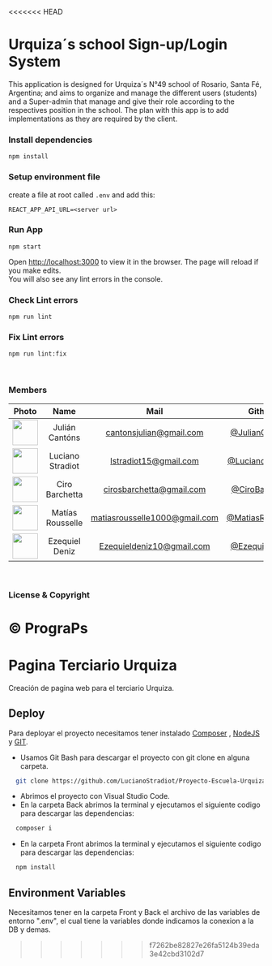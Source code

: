 <<<<<<< HEAD
# Urquiza´s school Sign-up/Login System

This application is designed for Urquiza´s N°49 school of Rosario, Santa Fé, Argentina; and aims to organize and manage the different users (students) and a Super-admin that manage and give their role according to the respectives position in the school. The plan with this app is to add implementations as they are required by the client.

### Install dependencies

    npm install

### Setup environment file

create a file at root called `.env` and add this:

    REACT_APP_API_URL=<server url>

### Run App

    npm start

Open [http://localhost:3000](http://localhost:3000) to view it in the browser.
The page will reload if you make edits.\
You will also see any lint errors in the console.

### Check Lint errors

    npm run lint

### Fix Lint errors

    npm run lint:fix

<br>

### Members

|                                                   Photo                                                    |       Name       |             Mail              |                         Github                         |
| :--------------------------------------------------------------------------------------------------------: | :--------------: | :---------------------------: | :----------------------------------------------------: |
| <img src="https://avatars.githubusercontent.com/u/81594755?v=4" height="50" width="50" border-radius="50"> |  Julián Cantóns  |    cantonsjulian@gmail.com    |   [@JulianCantons](https://github.com/JulianCantons)   |
|          <img src="https://avatars.githubusercontent.com/u/99558033?v=4" height="50" width="50">           | Luciano Stradiot |     lstradiot15@gmail.com     | [@LucianoStradiot](https://github.com/LucianoStradiot) |
|          <img src="https://avatars.githubusercontent.com/u/147732038?v=4" height="50" width="50">          |  Ciro Barchetta  |   cirosbarchetta@gmail.com    |      [@CiroBarchetta](https://github.com/Cirox98)      |
|          <img src="https://avatars.githubusercontent.com/u/144960523?v=4" height="50" width="50">          | Matías Rousselle | matiasrousselle1000@gmail.com |    [@MatiasRousselle](https://github.com/Matrou464)    |
|          <img src="https://avatars.githubusercontent.com/u/123700506?v=4" height="50" width="50">          |  Ezequiel Deniz  |   Ezequieldeniz10@gmail.com   |    [@EzequielDeniz](https://github.com/EzeDeniz10)     |

<br>

### License & Copyright

© PrograPs
=======

# Pagina Terciario Urquiza

Creación de pagina web para el terciario Urquiza.


## Deploy

Para deployar el proyecto necesitamos tener instalado [Composer](https://getcomposer.org/) , [NodeJS](https://nodejs.org/en/) y [GIT](https://git-scm.com/).

- Usamos Git Bash para descargar el proyecto con git clone en alguna carpeta.
```bash
  git clone https://github.com/LucianoStradiot/Proyecto-Escuela-Urquiza.git
```
- Abrimos el proyecto con Visual Studio Code.
- En la carpeta Back abrimos la terminal y ejecutamos el siguiente codigo para descargar las dependencias:
```bash
  composer i
```
- En la carpeta Front abrimos la terminal y ejecutamos el siguiente codigo para descargar las dependencias:
```bash
  npm install
```
## Environment Variables

Necesitamos tener en la carpeta Front y Back el archivo de las variables de entorno ".env", el cual tiene la variables donde indicamos la conexion a la DB y demas.

>>>>>>> f7262be82827e26fa5124b39eda3e42cbd3102d7
